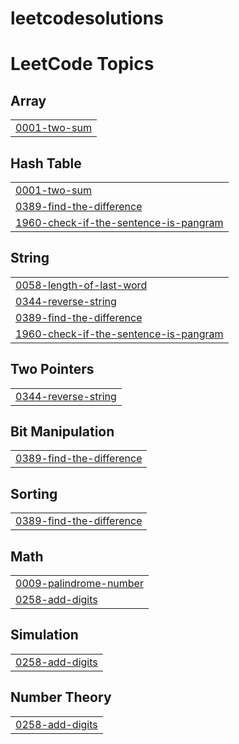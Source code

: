 # leetcodesolutions
<!---LeetCode Topics Start-->
# LeetCode Topics
## Array
|  |
| ------- |
| [0001-two-sum](https://github.com/gokul1krisnah/leetcodesolutions/tree/master/0001-two-sum) |
## Hash Table
|  |
| ------- |
| [0001-two-sum](https://github.com/gokul1krisnah/leetcodesolutions/tree/master/0001-two-sum) |
| [0389-find-the-difference](https://github.com/gokul1krisnah/leetcodesolutions/tree/master/0389-find-the-difference) |
| [1960-check-if-the-sentence-is-pangram](https://github.com/gokul1krisnah/leetcodesolutions/tree/master/1960-check-if-the-sentence-is-pangram) |
## String
|  |
| ------- |
| [0058-length-of-last-word](https://github.com/gokul1krisnah/leetcodesolutions/tree/master/0058-length-of-last-word) |
| [0344-reverse-string](https://github.com/gokul1krisnah/leetcodesolutions/tree/master/0344-reverse-string) |
| [0389-find-the-difference](https://github.com/gokul1krisnah/leetcodesolutions/tree/master/0389-find-the-difference) |
| [1960-check-if-the-sentence-is-pangram](https://github.com/gokul1krisnah/leetcodesolutions/tree/master/1960-check-if-the-sentence-is-pangram) |
## Two Pointers
|  |
| ------- |
| [0344-reverse-string](https://github.com/gokul1krisnah/leetcodesolutions/tree/master/0344-reverse-string) |
## Bit Manipulation
|  |
| ------- |
| [0389-find-the-difference](https://github.com/gokul1krisnah/leetcodesolutions/tree/master/0389-find-the-difference) |
## Sorting
|  |
| ------- |
| [0389-find-the-difference](https://github.com/gokul1krisnah/leetcodesolutions/tree/master/0389-find-the-difference) |
## Math
|  |
| ------- |
| [0009-palindrome-number](https://github.com/gokul1krisnah/leetcodesolutions/tree/master/0009-palindrome-number) |
| [0258-add-digits](https://github.com/gokul1krisnah/leetcodesolutions/tree/master/0258-add-digits) |
## Simulation
|  |
| ------- |
| [0258-add-digits](https://github.com/gokul1krisnah/leetcodesolutions/tree/master/0258-add-digits) |
## Number Theory
|  |
| ------- |
| [0258-add-digits](https://github.com/gokul1krisnah/leetcodesolutions/tree/master/0258-add-digits) |
<!---LeetCode Topics End-->